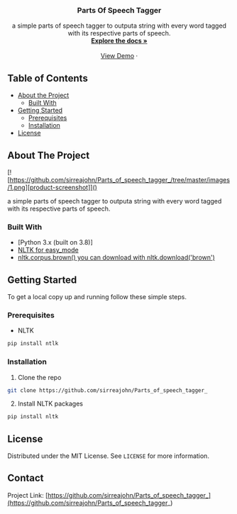 <!--
*** Thanks for checking out this README Template. If you have a suggestion that would
*** make this better, please fork the repo and create a pull request or simply open
*** an issue with the tag "enhancement".
*** Thanks again! Now go create something AMAZING! :D
***
***
***
*** To avoid retyping too much info. Do a search and replace for the following:
*** github_username, repo_name, twitter_handle, email
-->





<!-- PROJECT SHIELDS -->
<!--
*** I'm using markdown "reference style" links for readability.
*** Reference links are enclosed in brackets [ ] instead of parentheses ( ).
*** See the bottom of this document for the declaration of the reference variables
*** for contributors-url, forks-url, etc. This is an optional, concise syntax you may use.
*** https://www.markdownguide.org/basic-syntax/#reference-style-links
-->

<!-- PROJECT LOGO -->
<br />
<p align="center">
  <h3 align="center">Parts Of Speech Tagger</h3>

  <p align="center">
    a simple parts of speech tagger to outputa string with every word tagged with its respective parts of speech.
    <br />
    <a href="https://github.com/github_username/repo_name"><strong>Explore the docs »</strong></a>
    <br />
    <br />
    <a href="https://github.com/sirreajohn/Parts_of_speech_tagger_">View Demo</a>
    ·
  </p>
</p>



<!-- TABLE OF CONTENTS -->
## Table of Contents

* [About the Project](#about-the-project)
  * [Built With](#built-with)
* [Getting Started](#getting-started)
  * [Prerequisites](#prerequisites)
  * [Installation](#installation)
* [License](#license)




<!-- ABOUT THE PROJECT -->
## About The Project

[![https://github.com/sirreajohn/Parts_of_speech_tagger_/tree/master/images/1.png][product-screenshot]]()

a simple parts of speech tagger to outputa string with every word tagged with its respective parts of speech.



### Built With

* [Python 3.x (built on 3.8)]
* [NLTK for easy_mode](https://www.nltk.org/book/ch05.html)
* [nltk.corpus.brown() you can download with nltk.download('brown')](https://www.nltk.org/book/ch02.html)




<!-- GETTING STARTED -->
## Getting Started

To get a local copy up and running follow these simple steps.

### Prerequisites


* NLTK
```sh
pip install ntlk
```

### Installation

1. Clone the repo
```sh
git clone https://github.com/sirreajohn/Parts_of_speech_tagger_
```
2. Install NLTK packages
```sh
pip install nltk
```
<!-- LICENSE -->
## License

Distributed under the MIT License. See `LICENSE` for more information.


<!-- CONTACT -->
## Contact

Project Link: [https://github.com/sirreajohn/Parts_of_speech_tagger_](https://github.com/sirreajohn/Parts_of_speech_tagger_)



